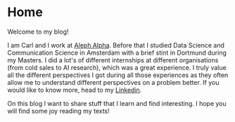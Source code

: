 # Home

Welcome to my blog!

I am Carl and I work at [Aleph Alpha](https://app.aleph-alpha.com/). Before that I studied Data Science and Communication Science in Amsterdam with a brief stint in Dortmund during my Masters. I did a lot's of different internships at different organisations (from cold sales to AI research), which was a great experience. I truly value all the different perspectives I got during all those experiences as they often allow me to understand different perspectives on a problem better. If you would like to know more, head to my [Linkedin](https://www.linkedin.com/in/carl-philipp-s-3250b9139/).

On this blog I want to share stuff that I learn and find interesting. I hope you will find some joy reading my texts!